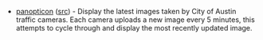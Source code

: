 
- [panopticon](https://panopticon.phire.org) ([src](https://github.com/auchter/panopticon)) - Display the latest images taken by City of Austin traffic cameras. Each camera uploads a new image every 5 minutes, this attempts to cycle through and display the most recently updated image.

